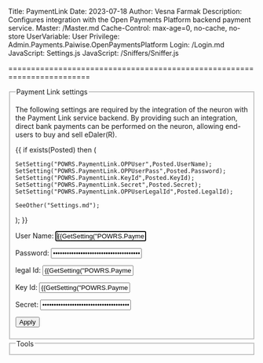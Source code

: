 ﻿Title: PaymentLink
Date: 2023-07-18
Author: Vesna Farmak
Description: Configures integration with the Open Payments Platform backend payment service.
Master: /Master.md
Cache-Control: max-age=0, no-cache, no-store
UserVariable: User
Privilege: Admin.Payments.Paiwise.OpenPaymentsPlatform
Login: /Login.md
JavaScript: Settings.js
JavaScript: /Sniffers/Sniffer.js


========================================================================

<form action="Settings.md" method="post" enctype="multipart/form-data">
<fieldset>
<legend>Payment Link settings</legend>

The following settings are required by the integration of the neuron with the Payment Link service backend. 
By providing such an integration, direct bank payments can be performed on the neuron, allowing end-users to buy and sell eDaler(R).


{{
if exists(Posted) then
(

	SetSetting("POWRS.PaymentLink.OPPUser",Posted.UserName);
	SetSetting("POWRS.PaymentLink.OPPUserPass",Posted.Password);
	SetSetting("POWRS.PaymentLink.KeyId",Posted.KeyId);
	SetSetting("POWRS.PaymentLink.Secret",Posted.Secret);
	SetSetting("POWRS.PaymentLink.OPPUserLegalId",Posted.LegalId);
	
	SeeOther("Settings.md");
);
}}



<p>
<label for="ClientID">User Name:</label>  
<input type="text" id="UserName" name="UserName" value='{{GetSetting("POWRS.PaymentLink.OPPUser","")}}' autofocus required title="User Name ID identifying the OPP User in the Payment Link  backend."/>
</p>

<p>
<label for="Password">Password:</label>  
<input type="password" id="Password" name="Password" value='{{GetSetting("POWRS.PaymentLink.OPPUserPass","")}}' required title="Password used to authenticate the OPP user with the backend."/>
</p>

<p>
<label for="LegalId">legal Id:</label>  
<input type="text" id="LegalId" name="LegalId" value='{{GetSetting("POWRS.PaymentLink.OPPUserLegalId","")}}' required title="Legal Id used to authenticate the OPP user with the backend."/>
</p>

<p>
<label for="KeyId">Key Id:</label>  
<input type="text" id="KeyId" name="KeyId" value='{{GetSetting("POWRS.PaymentLink.KeyId","")}}' autofocus required title="Identity of key to use for signing the Identity application."/>
</p>

<p>
<label for="Secret">Secret:</label>  
<input type="password" id="Secret" name="Secret" value='{{GetSetting("POWRS.PaymentLink.Secret","")}}' required title="The secret corresponding to the key."/>
</p>

<button type="submit" class="posButton">Apply</button>
</fieldset>

<fieldset>
<legend>Tools</legend>
</fieldset>
</form>
